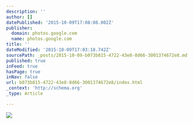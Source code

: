 ```yaml
---
description: ''
author: []
datePublished: '2015-10-09T17:08:08.002Z'
publisher:
  domain: photos.google.com
  name: photos.google.com
title: ''
dateModified: '2015-10-09T17:03:18.742Z'
sourcePath: _posts/2015-10-09-b073b815-4722-43e8-8d66-3001374672e8.md
published: true
inFeed: true
hasPage: true
inNav: false
url: b073b815-4722-43e8-8d66-3001374672e8/index.html
_context: 'http://schema.org'
_type: Article

---
```

![](https://lh3.googleusercontent.com/mDfAL5q6TISq3d67Iud6JarOBXg2m3WzkaIgV3W3ZQfhC3AYv7CFYF7IH4v42v8caPu4kRY3MhXyCqXowwrez-ic82B131rypVGUTUdgwepnNT8KPRk68r6AsodUKH5gjCkj7C7thC-cD2kb3b2rLwCJq-VaED4kNawmhhJx5Jl8DKyQ8vpLD07Dsz7-va4ZKy4PFApmAxfNL5seaOOjL4aWsWi8r3YmoTbpDkzjoD3PaaFA-qcTPq9EsETdO4X4qNHM1wDt-lvBt572u74ub3OQVe00129iDCPPf0vH-lXHHisc6w3r9B-OgEoAMQlZvKWDcNXLaEHr4AdC7RU6jA2RJ-WHS4UOE_j-7346rFpuCIwhvKxYbh4F5JPyex3B45MyB6XvMC8Sn7uPzqGXtwXYdyUQkR825zBhlWPxviqVqbpsYqxdj7H_5WZSCZH5_CwuyaVQ7oSiFZqmFw1_Bx7o_zUDi2HY9IUAw_LSJs-USL0ts5aDyJsYe-7FGUYw27mD_fnOcX3OJc4Q8WI_1F-OBsE34xunIoy7_bN6Fdbh=w687-h975-no)